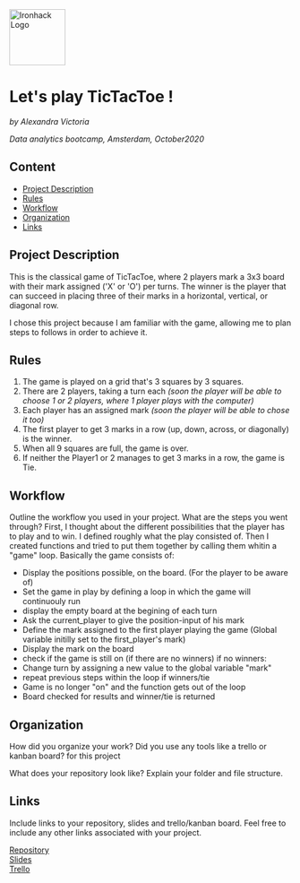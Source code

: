 <img src="https://bit.ly/2VnXWr2" alt="Ironhack Logo" width="100"/>

# Let's play TicTacToe !
*by Alexandra Victoria*

*Data analytics bootcamp, Amsterdam, October2020*

## Content
- [Project Description](#project-description)
- [Rules](#rules)
- [Workflow](#workflow)
- [Organization](#organization)
- [Links](#links)

## Project Description
This is the classical game of TicTacToe, where 2 players mark a 3x3 board with their mark assigned ('X' or 'O') per turns.
The winner is the player that can succeed in placing three of their marks in a horizontal, vertical, or diagonal row.

I chose this project because I am familiar with the game, allowing me to plan steps to follows in order to achieve it.

## Rules
  1.  The game is played on a grid that's 3 squares by 3 squares.
  2.  There are 2 players, taking a turn each *(soon the player will be able to choose 1 or 2 players, where 1 player plays with the computer)*
  3.  Each player has an assigned mark *(soon the player will be able to chose it too)*
  4.  The first player to get 3 marks in a row (up, down, across, or diagonally) is the winner.
  5.  When all 9 squares are full, the game is over.
  6.  If neither the Player1 or 2 manages to get 3 marks in a row, the game is Tie.

## Workflow
Outline the workflow you used in your project. What are the steps you went through?
First, I thought about the different possibilities that the player has to play and to win.
I defined roughly what the play consisted of. Then I created functions and tried to put them together by calling them whitin a "game" loop.
Basically the game consists of:
- Display the positions possible, on the board. (For the player to be aware of)
- Set the game in play by defining a loop in which the game will continuouly run
- display the empty board at the begining of each turn
- Ask the current_player to give the position-input of his mark
- Define the mark assigned to the first player playing the game (Global variable initilly set to the first_player's mark)
- Display the mark on the board
- check if the game is still on (if there are no winners)
  if no winners:
- Change turn by assigning a new value to the global variable "mark"
- repeat previous steps within the loop
  if winners/tie
- Game is no longer "on" and the function gets out of the loop
- Board checked for results and winner/tie is returned


## Organization
How did you organize your work? Did you use any tools like a trello or kanban board?
for this project 

What does your repository look like? Explain your folder and file structure.

## Links
Include links to your repository, slides and trello/kanban board. Feel free to include any other links associated with your project. 

[Repository](https://github.com/AjiacoVic/dataV2-labs/edit/master/module-1/mini-project-1/your-project/README.md)  
[Slides](https://docs.google.com/presentation/d/1XDVU8ITRsvm-uOhfzaFk6yjCHIvAcWrjzS5UJYFyeTU/edit#slide=id.p)  
[Trello](https://trello.com/b/IctPnoFa/project-1-build-your-own-game)  
